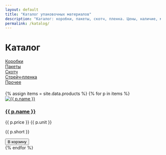 ```yaml
---
layout: default
title: "Каталог упаковочных материалов"
description: "Каталог: коробки, пакеты, скотч, пленка. Цены, наличие, минимальные партии."
permalink: /katalog/
---
```


<h1>Каталог</h1>

<nav class="cats" style="grid-template-columns:repeat(5,1fr);gap:12px;margin:12px 0 20px 0">
  <a class="cat" href="{{ site.baseurl }}/katalog/korobki/"><div class="cat__img"></div><div class="cat__cap">Коробки</div></a>
  <a class="cat" href="{{ site.baseurl }}/katalog/pakety/"><div class="cat__img"></div><div class="cat__cap">Пакеты</div></a>
  <a class="cat" href="{{ site.baseurl }}/katalog/skotch/"><div class="cat__img"></div><div class="cat__cap">Скотч</div></a>
  <a class="cat" href="{{ site.baseurl }}/katalog/plenka/"><div class="cat__img"></div><div class="cat__cap">Стрейч‑пленка</div></a>
  <a class="cat" href="{{ site.baseurl }}/katalog/prochie/"><div class="cat__img"></div><div class="cat__cap">Прочее</div></a>
</nav>

<div class="grid">
{% assign items = site.data.products %}
{% for p in items %}
  <div class="card">
    <a href="{{ site.baseurl }}/katalog/{{ p.category }}/{{ p.slug }}/">
      <img src="{{ site.baseurl }}{{ p.images | first }}" alt="{{ p.name }}">
      <h3>{{ p.name }}</h3>
    </a>
    <p class="price">{{ p.price }} {{ p.unit }}</p>
    <p class="short">{{ p.short }}</p>
    <button class="add-to-cart" data-sku="{{ p.sku }}" data-name="{{ p.name }}" data-price="{{ p.price }}">В корзину</button>
  </div>
{% endfor %}
</div>
